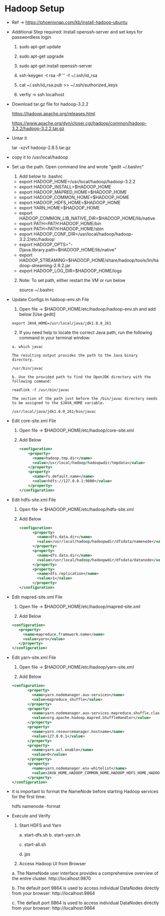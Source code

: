 # Hadoop Setup 

- Ref -> https://phoenixnap.com/kb/install-hadoop-ubuntu
  
- Additional Step required: Install openssh-server and set keys for passwordless login
  1. sudo apt-get update
  2. sudo apt-get upgrade
  3. sudo apt-get install openssh-server

  4. ssh-keygen -t rsa -P '' -f ~/.ssh/id_rsa
  5. cat ~/.ssh/id_rsa.pub >> ~/.ssh/authorized_keys

  6. verfiy -> ssh localhost
  
- Download tar.gz file for hadoop-3.2.2

   https://hadoop.apache.org/releases.html
  
   https://www.apache.org/dyn/closer.cgi/hadoop/common/hadoop-3.2.2/hadoop-3.2.2.tar.gz


- Untar it 
    
	tar -xzvf hadoop-2.8.5.tar.gz

- copy it to /usr/local/hadoop

- Set up the path. Open command line and wrote "gedit ~/.bashrc" 
  
  1. Add below to .bashrc
  
    - export HADOOP_HOME=/usr/local/hadoop/hadoop-3.2.2
	- export HADOOP_INSTALL=$HADOOP_HOME
	- export HADOOP_MAPRED_HOME=$HADOOP_HOME
	- export HADOOP_COMMON_HOME=$HADOOP_HOME
	- export HADOOP_HDFS_HOME=$HADOOP_HOME
	- export YARN_HOME=$HADOOP_HOME
	- export HADOOP_COMMON_LIB_NATIVE_DIR=$HADOOP_HOME/lib/native
	- export PATH=$PATH:$HADOOP_HOME/bin
	- export PATH=$PATH:$HADOOP_HOME/sbin
	- export HADOOP_CONF_DIR=/usr/local/hadoop/hadoop-3.2.2/etc/hadoop
	- export HADOOP_OPTS="-Djava.library.path=$HADOOP_HOME/lib/native"
	- export HADOOP_STREAMING=$HADOOP_HOME/share/hadoop/tools/lin/hadoop-streaming-2.9.2.jar
	- export HADOOP_LOG_DIR=$HADOOP_HOME/logs  
	
  2. Note: To set path, either restart the VM or run below

		source ~/.bashrc	
		
- Update Configs In hadoop-env.sh File
    
	1. Open file ->  $HADOOP_HOME/etc/hadoop/hadoop-env.sh and add below  [Use gedit]
	
	  export JAVA_HOME=/usr/local/java/jdk1.8.0_261
	

    2. If you need help to locate the correct Java path, run the following command in your terminal window:

      a. which javac
     
	  The resulting output provides the path to the Java binary directory.

      /usr/bin/javac
      
	  b. Use the provided path to find the OpenJDK directory with the following command:

      readlink -f /usr/bin/javac
      
	  The section of the path just before the /bin/javac directory needs to be assigned to the $JAVA_HOME variable.
 
      /usr/local/java/jdk1.8.0_261/bin/javac

- Edit core-site.xml File

    1. Open file ->  $HADOOP_HOME/etc/hadoop/core-site.xml	
	
	2. Add Below 
	
	    ```xml
		<configuration>
			<property>
			  <name>hadoop.tmp.dir</name>
			  <value>/usr/local/hadoop/hadoopwdir/tmpdata</value>
			</property>
			<property>
			  <name>fs.default.name</name>
			  <value>hdfs://127.0.0.1:9000</value>
			</property>
		</configuration>
		```
		
- Edit hdfs-site.xml File

    1. Open file ->  $HADOOP_HOME/etc/hadoop/hdfs-site.xml	

    2. Add Below 
      
		  ```xml
		  <configuration>
				<property>
				  <name>dfs.data.dir</name>
				  <value>/usr/local/hadoop/hadoopwdir/dfsdata/namenode</value>
				</property>
				<property>
				  <name>dfs.data.dir</name>
				  <value>/usr/local/hadoop/hadoopwdir/dfsdata/datanode</value>
				</property>
				<property>
				  <name>dfs.replication</name>
				  <value>1</value>
				</property>
		 </configuration>	
		 ```
	 
- Edit mapred-site.xml File	

    1. Open file ->  $HADOOP_HOME/etc/hadoop/mapred-site.xml

    2. Add Below
     
	 ```xml
     <configuration> 
		<property> 
		  <name>mapreduce.framework.name</name> 
		  <value>yarn</value> 
		</property> 
	</configuration>
    ```
	
- Edit yarn-site.xml File	

    1. Open file ->  $HADOOP_HOME/etc/hadoop/yarn-site.xml

    2. Add Below
     
	 ```xml
     <configuration>
			<property>
			  <name>yarn.nodemanager.aux-services</name>
			  <value>mapreduce_shuffle</value>
			</property>
			<property>
			  <name>yarn.nodemanager.aux-services.mapreduce.shuffle.class</name>
			  <value>org.apache.hadoop.mapred.ShuffleHandler</value>
			</property>
			<property>
			  <name>yarn.resourcemanager.hostname</name>
			  <value>127.0.0.1</value>
			</property>
			<property>
			  <name>yarn.acl.enable</name>
			  <value>0</value>
			</property>
			<property>
			  <name>yarn.nodemanager.env-whitelist</name>   
			  <value>JAVA_HOME,HADOOP_COMMON_HOME,HADOOP_HDFS_HOME,HADOOP_CONF_DIR,CLASSPATH_PERPEND_DISTCACHE,HADOOP_YARN_HOME,HADOOP_MAPRED_HOME</value>
			</property>
	 </configuration>
	 ```
	 
- It is important to format the NameNode before starting Hadoop services for the first time:

   hdfs namenode -format


- Execute and Verify 


   1. Start HDFS and Yarn
   
		a. start-dfs.sh
		b. start-yarn.sh
		
        c. start-all.sh 
    
		d. jps 	
   
   2. Access Hadoop UI from Browser 
   
   a. The NameNode user interface provides a comprehensive overview of the entire cluster.
   http://localhost:9870
   
   b. The default port 9864 is used to access individual DataNodes directly from your browser:
   http://localhost:9864

   c. The default port 9864 is used to access individual DataNodes directly from your browser:
   http://localhost:9864
